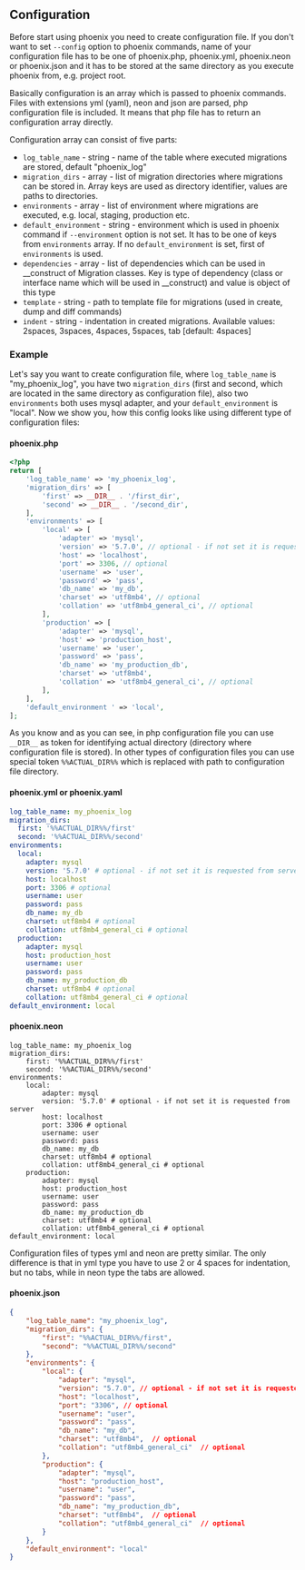 ## Configuration
Before start using phoenix you need to create configuration file. If you don't want to set `--config` option to phoenix commands, name of your configuration file has to be one of phoenix.php, phoenix.yml, phoenix.neon or phoenix.json and it has to be stored at the same directory as you execute phoenix from, e.g. project root.

Basically configuration is an array which is passed to phoenix commands. Files with extensions yml (yaml), neon and json are parsed, php configuration file is included. It means that php file has to return an configuration array directly.

Configuration array can consist of five parts:
- `log_table_name` - string - name of the table where executed migrations are stored, default "phoenix_log"
- `migration_dirs` - array - list of migration directories where migrations can be stored in. Array keys are used as directory identifier, values are paths to directories.
- `environments` - array - list of environment where migrations are executed, e.g. local, staging, production etc.
- `default_environment` - string - environment which is used in phoenix command if `--environment` option is not set. It has to be one of keys from `environments` array. If no `default_environment` is set, first of `environments` is used.
- `dependencies` - array - list of dependencies which can be used in __construct of Migration classes. Key is type of dependency (class or interface name which will be used in __construct) and value is object of this type
- `template` - string - path to template file for migrations (used in create, dump and diff commands)
- `indent` - string - indentation in created migrations. Available values: 2spaces, 3spaces, 4spaces, 5spaces, tab [default: 4spaces]

### Example
Let's say you want to create configuration file, where `log_table_name` is "my_phoenix_log", you have two `migration_dirs` (first and second, which are located in the same directory as configuration file), also two `environments` both uses mysql adapter, and your `default_environment` is "local". Now we show you, how this config looks like using different type of configuration files:

#### phoenix.php
```php
<?php
return [
    'log_table_name' => 'my_phoenix_log',
    'migration_dirs' => [
        'first' => __DIR__ . '/first_dir',
        'second' => __DIR__ . '/second_dir',
    ],
    'environments' => [
        'local' => [
            'adapter' => 'mysql',
            'version' => '5.7.0', // optional - if not set it is requested from server 
            'host' => 'localhost',
            'port' => 3306, // optional
            'username' => 'user',
            'password' => 'pass',
            'db_name' => 'my_db',
            'charset' => 'utf8mb4', // optional
            'collation' => 'utf8mb4_general_ci', // optional
        ],
        'production' => [
            'adapter' => 'mysql',
            'host' => 'production_host',
            'username' => 'user',
            'password' => 'pass',
            'db_name' => 'my_production_db',
            'charset' => 'utf8mb4',
            'collation' => 'utf8mb4_general_ci', // optional
        ],
    ],
    'default_environment ' => 'local',
];
```
As you know and as you can see, in php configuration file you can use `__DIR__` as token for identifying actual directory (directory where configuration file is stored). In other types of configuration files you can use special token `%%ACTUAL_DIR%%` which is replaced with path to configuration file directory.

#### phoenix.yml or phoenix.yaml
```yaml
log_table_name: my_phoenix_log
migration_dirs:
  first: '%%ACTUAL_DIR%%/first'
  second: '%%ACTUAL_DIR%%/second'
environments:
  local:
    adapter: mysql
    version: '5.7.0' # optional - if not set it is requested from server
    host: localhost
    port: 3306 # optional
    username: user
    password: pass
    db_name: my_db
    charset: utf8mb4 # optional
    collation: utf8mb4_general_ci # optional
  production:
    adapter: mysql
    host: production_host
    username: user
    password: pass
    db_name: my_production_db
    charset: utf8mb4 # optional
    collation: utf8mb4_general_ci # optional
default_environment: local
```

#### phoenix.neon
```neon
log_table_name: my_phoenix_log
migration_dirs:
    first: '%%ACTUAL_DIR%%/first'
    second: '%%ACTUAL_DIR%%/second'
environments:
    local:
        adapter: mysql
        version: '5.7.0' # optional - if not set it is requested from server
        host: localhost
        port: 3306 # optional
        username: user
        password: pass
        db_name: my_db
        charset: utf8mb4 # optional
        collation: utf8mb4_general_ci # optional
    production:
        adapter: mysql
        host: production_host
        username: user
        password: pass
        db_name: my_production_db
        charset: utf8mb4 # optional
        collation: utf8mb4_general_ci # optional
default_environment: local
```

Configuration files of types yml and neon are pretty similar. The only difference is that in yml type you have to use 2 or 4 spaces for indentation, but no tabs, while in neon type the tabs are allowed.

#### phoenix.json
```json
{
    "log_table_name": "my_phoenix_log",
    "migration_dirs": {
        "first": "%%ACTUAL_DIR%%/first",
        "second": "%%ACTUAL_DIR%%/second"
    },
    "environments": {
        "local": {
            "adapter": "mysql",
            "version": "5.7.0", // optional - if not set it is requested from server
            "host": "localhost",
            "port": "3306", // optional
            "username": "user",
            "password": "pass",
            "db_name": "my_db",
            "charset": "utf8mb4",  // optional
            "collation": "utf8mb4_general_ci"  // optional
        },
        "production": {
            "adapter": "mysql",
            "host": "production_host",
            "username": "user",
            "password": "pass",
            "db_name": "my_production_db",
            "charset": "utf8mb4",  // optional
            "collation": "utf8mb4_general_ci"  // optional
        }
    },
    "default_environment": "local"
}
```
